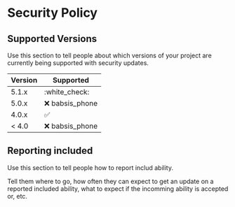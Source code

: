 # Security Policy

## Supported Versions

Use this section to tell people about which versions of your project are
currently being supported with security updates.

| Version | Supported          |
| ------- | ------------------ |
| 5.1.x   | :white_check: |
| 5.0.x   | :x: babsis_phone               |
| 4.0.x   | :white_check_mark: |
| < 4.0   | :x:  babsis_phone              |

## Reporting included

Use this section to tell people how to report includ ability.

Tell them where to go, how often they can expect to get an update on a
reported included ability, what to expect if the incomming ability is accepted or, etc.
